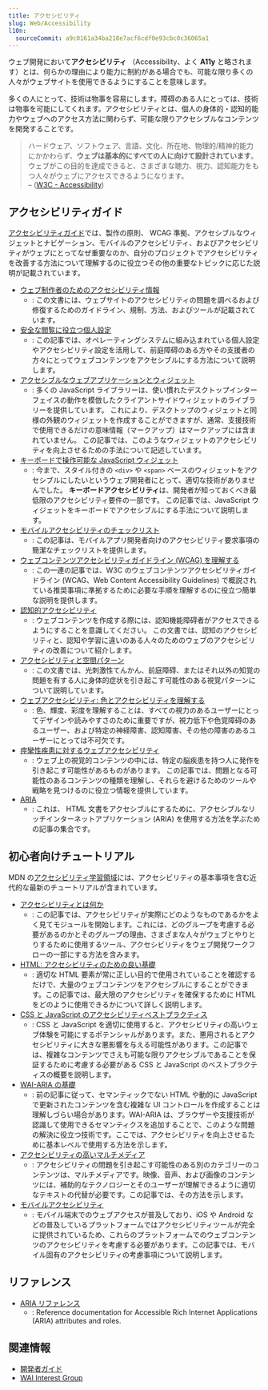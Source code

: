 ```yaml
---
title: アクセシビリティ
slug: Web/Accessibility
l10n:
  sourceCommit: a9c0161a34ba218e7acf6cdf0e93cbc0c36065a1
---
```


ウェブ開発において**アクセシビリティ** （Accessibility、よく **A11y** と略されます）とは、何らかの理由により能力に制約がある場合でも、可能な限り多くの人々がウェブサイトを使用できるようにすることを意味します。

多くの人にとって、技術は物事を容易にします。障碍のある人にとっては、技術は物事を可能にしてくれます。アクセシビリティとは、個人の身体的・認知的能力やウェブへのアクセス方法に関わらず、可能な限りアクセシブルなコンテンツを開発することです。

> ハードウェア、ソフトウェア、言語、文化、所在地、物理的/精神的能力にかかわらず、**ウェブは基本的にすべての人に向けて設計されています**。
> ウェブがこの目的を達成できると、さまざまな聴力、視力、認知能力をもつ人々がウェブにアクセスできるようになります。\
> – ([W3C - Accessibility](https://www.w3.org/standards/webdesign/accessibility))

## アクセシビリティガイド

[アクセシビリティガイド](/ja/docs/Web/Accessibility/Guides)では、製作の原則、 WCAG 準拠、アクセシブルなウィジェットとナビゲーション、モバイルのアクセシビリティ、およびアクセシビリティがウェブにとってなぜ重要なのか、自分のプロジェクトでアクセシビリティを改善する方法について理解するのに役立つその他の重要なトピックに応じた説明が記載されています。

- [ウェブ制作者のためのアクセシビリティ情報](/ja/docs/Web/Accessibility/Guides/Information_for_Web_authors)
  - : この文書には、ウェブサイトのアクセシビリティの問題を調べるおよび修復するためのガイドライン、規制、方法、およびツールが記載されています。
- [安全な閲覧に役立つ個人設定](/ja/docs/Web/Accessibility/Guides/Browsing_safely)
  - : この記事では、オペレーティングシステムに組み込まれている個人設定やアクセシビリティ設定を活用して、前庭障碍のある方やその支援者の方々にとってウェブコンテンツをアクセシブルにする方法について説明します。
- [アクセシブルなウェブアプリケーションとウィジェット](/ja/docs/Web/Accessibility/Guides/Accessible_web_applications_and_widgets)
  - : 多くの JavaScript ライブラリーは、使い慣れたデスクトップインターフェイスの動作を模倣したクライアントサイドウィジェットのライブラリーを提供しています。
    これにより、デスクトップのウィジェットと同様の外観のウィジェットを作成することができますが、通常、支援技術で使用できるだけの意味情報（マークアップ）はマークアップには含まれていません。
    この記事では、このようなウィジェットのアクセシビリティを向上させるための手法について記述しています。
- [キーボードで操作可能な JavaScript ウィジェット](/ja/docs/Web/Accessibility/Guides/Keyboard-navigable_JavaScript_widgets)
  - : 今まで、スタイル付きの `<div>` や `<span>` ベースのウィジェットをアクセシブルにしたいというウェブ開発者にとって、適切な技術がありませんでした。
    **キーボードアクセシビリティ**は、開発者が知っておくべき最低限のアクセシビリティ要件の一部です。
    この記事では、JavaScript ウィジェットをキーボードでアクセシブルにする手法について説明します。
- [モバイルアクセシビリティのチェックリスト](/ja/docs/Web/Accessibility/Guides/Mobile_accessibility_checklist)
  - : この記事は、モバイルアプリ開発者向けのアクセシビリティ要求事項の簡潔なチェックリストを提供します。
- [ウェブコンテンツアクセシビリティガイドライン (WCAG) を理解する](/ja/docs/Web/Accessibility/Guides/Understanding_WCAG)
  - : この一連の記事では、W3C のウェブコンテンツアクセシビリティガイドライン (WCAG、Web Content Accessibility Guidelines) で概説されている推奨事項に準拠するために必要な手順を理解するのに役立つ簡単な説明を提供します。
- [認知的アクセシビリティ](/ja/docs/Web/Accessibility/Guides/Cognitive_accessibility)
  - : ウェブコンテンツを作成する際には、認知機能障碍者がアクセスできるようにすることを意識してください。
    この文書では、認知のアクセシビリティと、認知や学習に違いのある人々のためのウェブのアクセシビリティの改善について紹介します。
- [アクセシビリティと空間パターン](/ja/docs/Web/Accessibility/Guides/Accessibility_and_Spatial_Patterns)
  - : この文書では、光刺激性てんかん、前庭障碍、またはそれ以外の知覚の問題を有する人に身体的症状を引き起こす可能性のある視覚パターンについて説明しています。
- [ウェブアクセシビリティ: 色とアクセシビリティを理解する](/ja/docs/Web/Accessibility/Guides/Colors_and_Luminance)
  - : 色、輝度、彩度を理解することは、すべての視力のあるユーザーにとってデザインや読みやすさのために重要ですが、視力低下や色覚障碍のあるユーザー、および特定の神経障害、認知障害、その他の障害のあるユーザーにとっては不可欠です。
- [痙攣性疾患に対するウェブアクセシビリティ](/ja/docs/Web/Accessibility/Guides/Seizure_disorders)
  - : ウェブ上の視覚的コンテンツの中には、特定の脳疾患を持つ人に発作を引き起こす可能性があるものがあります。
    この記事では、問題となる可能性のあるコンテンツの種類を理解し、それらを避けるためのツールや戦略を見つけるのに役立つ情報を提供しています。
- [ARIA](/ja/docs/Web/Accessibility/ARIA)
  - : これは、 HTML 文書をアクセシブルにするために、アクセシブルなリッチインターネットアプリケーション (ARIA) を使用する方法を学ぶための記事の集合です。

## 初心者向けチュートリアル

MDN の[アクセシビリティ学習領域](/ja/docs/Learn_web_development/Core/Accessibility)には、アクセシビリティの基本事項を含む近代的な最新のチュートリアルが含まれています。

- [アクセシビリティとは何か](/ja/docs/Learn_web_development/Core/Accessibility/What_is_accessibility)
  - : この記事では、アクセシビリティが実際にどのようなものであるかをよく見てモジュールを開始します。これには、どのグループを考慮する必要があるのかとそのグループの理由、さまざまな人々がウェブとやりとりするために使用するツール、アクセシビリティをウェブ開発ワークフローの一部にする方法を含みます。
- [HTML: アクセシビリティのための良い基礎](/ja/docs/Learn_web_development/Core/Accessibility/HTML)
  - : 適切な HTML 要素が常に正しい目的で使用されていることを確認するだけで、大量のウェブコンテンツをアクセシブルにすることができます。この記事では、最大限のアクセシビリティを確保するために HTML をどのように使用できるかについて詳しく説明します。
- [CSS と JavaScript のアクセシビリティベストプラクティス](/ja/docs/Learn_web_development/Core/Accessibility/CSS_and_JavaScript)
  - : CSS と JavaScript を適切に使用すると、アクセシビリティの高いウェブ体験を可能にするポテンシャルがあります。また、悪用されるとアクセシビリティに大きな悪影響を与える可能性があります。この記事では、複雑なコンテンツでさえも可能な限りアクセシブルであることを保証するために考慮する必要がある CSS と JavaScript のベストプラクティスの概要を説明します。
- [WAI-ARIA の基礎](/ja/docs/Learn_web_development/Core/Accessibility/WAI-ARIA_basics)
  - : 前の記事に従って、セマンティックでない HTML や動的に JavaScript で更新されたコンテンツを含む複雑な UI コントロールを作成することは理解しづらい場合があります。WAI-ARIA は、ブラウザーや支援技術が認識して使用できるセマンティクスを追加することで、このような問題の解決に役立つ技術です。ここでは、アクセシビリティを向上させるために基本レベルで使用する方法を示します。
- [アクセシビリティの高いマルチメディア](/ja/docs/Learn_web_development/Core/Accessibility/Multimedia)
  - : アクセシビリティの問題を引き起こす可能性のある別のカテゴリーのコンテンツは、マルチメディアです。映像、音声、および画像のコンテンツには、補助的なテクノロジーとそのユーザーが理解できるように適切なテキストの代替が必要です。この記事では、その方法を示します。
- [モバイルアクセシビリティ](/ja/docs/Learn_web_development/Core/Accessibility/Mobile)
  - : モバイル端末でのウェブアクセスが普及しており、iOS や Android などの普及しているプラットフォームではアクセシビリティツールが完全に提供されているため、これらのプラットフォームでのウェブコンテンツのアクセシビリティを考慮する必要があります。この記事では、モバイル固有のアクセシビリティの考慮事項について説明します。

## リファレンス

- [ARIA リファレンス](/ja/docs/Web/Accessibility/ARIA/Reference)
  - : Reference documentation for Accessible Rich Internet Applications (ARIA) attributes and roles.

## 関連情報

- [開発者ガイド](/ja/docs/MDN/Guides)
- [WAI Interest Group](https://www.w3.org/WAI/about/groups/waiig/)
